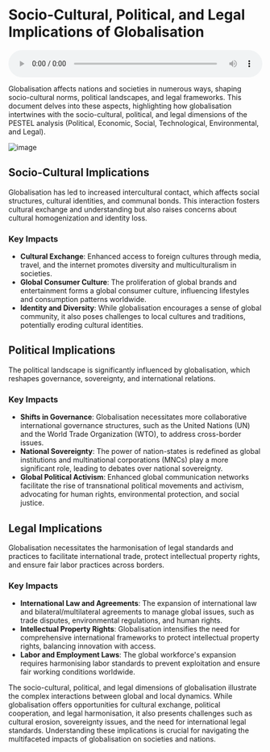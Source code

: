 # Socio-Cultural, Political, and Legal Implications of Globalisation

<audio controls style="width: 100%;">
  <source src="../../../../../audio/4th_sem/GB/Unit-3 Globalisation/3.c Socio-Cultural, Political & Legal Implications.mp3" type="audio/mpeg">
  Your browser does not support the audio element.
</audio>


Globalisation affects nations and societies in numerous ways, shaping socio-cultural norms, political landscapes, and legal frameworks. This document delves into these aspects, highlighting how globalisation intertwines with the socio-cultural, political, and legal dimensions of the PESTEL analysis (Political, Economic, Social, Technological, Environmental, and Legal).

![image](https://github.com/Collegehive/Notes/assets/159722383/0d21f5d4-5e1f-49ce-b21b-b00797b73384)


## Socio-Cultural Implications



Globalisation has led to increased intercultural contact, which affects social structures, cultural identities, and communal bonds. This interaction fosters cultural exchange and understanding but also raises concerns about cultural homogenization and identity loss.

### Key Impacts

- **Cultural Exchange**: Enhanced access to foreign cultures through media, travel, and the internet promotes diversity and multiculturalism in societies.
- **Global Consumer Culture**: The proliferation of global brands and entertainment forms a global consumer culture, influencing lifestyles and consumption patterns worldwide.
- **Identity and Diversity**: While globalisation encourages a sense of global community, it also poses challenges to local cultures and traditions, potentially eroding cultural identities.

## Political Implications


The political landscape is significantly influenced by globalisation, which reshapes governance, sovereignty, and international relations.

### Key Impacts

- **Shifts in Governance**: Globalisation necessitates more collaborative international governance structures, such as the United Nations (UN) and the World Trade Organization (WTO), to address cross-border issues.
- **National Sovereignty**: The power of nation-states is redefined as global institutions and multinational corporations (MNCs) play a more significant role, leading to debates over national sovereignty.
- **Global Political Activism**: Enhanced global communication networks facilitate the rise of transnational political movements and activism, advocating for human rights, environmental protection, and social justice.

## Legal Implications



Globalisation necessitates the harmonisation of legal standards and practices to facilitate international trade, protect intellectual property rights, and ensure fair labor practices across borders.

### Key Impacts

- **International Law and Agreements**: The expansion of international law and bilateral/multilateral agreements to manage global issues, such as trade disputes, environmental regulations, and human rights.
- **Intellectual Property Rights**: Globalisation intensifies the need for comprehensive international frameworks to protect intellectual property rights, balancing innovation with access.
- **Labor and Employment Laws**: The global workforce's expansion requires harmonising labor standards to prevent exploitation and ensure fair working conditions worldwide.


The socio-cultural, political, and legal dimensions of globalisation illustrate the complex interactions between global and local dynamics. While globalisation offers opportunities for cultural exchange, political cooperation, and legal harmonisation, it also presents challenges such as cultural erosion, sovereignty issues, and the need for international legal standards. Understanding these implications is crucial for navigating the multifaceted impacts of globalisation on societies and nations.
